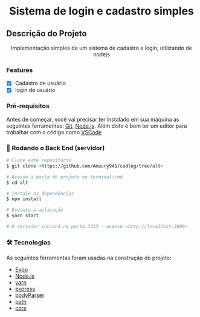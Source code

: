 <h1 align="center">Sistema de login e cadastro simples</h1>

## Descrição do Projeto
<p align="center">Implementação simples de um sistema de cadastro e login, utilizando de nodejs</p>

### Features
- [x] Cadastro de usuário
- [x] login de usuário

### Pré-requisitos

Antes de começar, você vai precisar ter instalado em sua máquina as seguintes ferramentas:
[Git](https://git-scm.com), [Node.js](https://nodejs.org/en/). 
Além disto é bom ter um editor para trabalhar com o código como [VSCode](https://code.visualstudio.com/)

### 🎲 Rodando o Back End (servidor)

```bash
# Clone este repositório
$ git clone <https://github.com/Amaury941/cadlog/tree/alt>

# Acesse a pasta do projeto no terminal/cmd
$ cd alt

# Instale as dependências
$ npm install

# Execute a aplicação
$ yarn start

# O servidor inciará na porta:3333 - acesse <http://localhost:3000>
```

### 🛠 Tecnologias

As seguintes ferramentas foram usadas na construção do projeto:

- [Expo](https://expo.io/)
- [Node.js](https://nodejs.org/en/)
- [yarn](https://www.npmjs.com/package/yarn)
- [express](https://www.npmjs.com/package/express)
- [bodyParser](https://www.npmjs.com/package/body-parser)
- [path](https://www.npmjs.com/package/path)
- [cors](https://www.npmjs.com/package/cors)